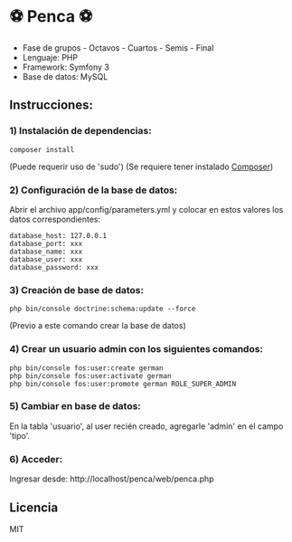 # :soccer: Penca :soccer:

- Fase de grupos - Octavos - Cuartos - Semis - Final
- Lenguaje: PHP
- Framework: Symfony 3
- Base de datos: MySQL

## Instrucciones:

### 1) Instalación de dependencias:

```
composer install
````
(Puede requerir uso de 'sudo')
(Se requiere tener instalado [Composer](https://getcomposer.org/))

### 2) Configuración de la base de datos:

Abrir el archivo app/config/parameters.yml y colocar en estos valores los datos correspondientes:
```
database_host: 127.0.0.1
database_port: xxx
database_name: xxx
database_user: xxx
database_password: xxx
```

### 3) Creación de base de datos:
```
php bin/console doctrine:schema:update --force
````
(Previo a este comando crear la base de datos)

### 4) Crear un usuario admin con los siguientes comandos:

```
php bin/console fos:user:create german
php bin/console fos:user:activate german
php bin/console fos:user:promote german ROLE_SUPER_ADMIN
```

### 5) Cambiar en base de datos:
En la tabla 'usuario', al user recién creado, agregarle 'admin' en el campo 'tipo'.

### 6) Acceder:
Ingresar desde: http://localhost/penca/web/penca.php

## Licencia

MIT
